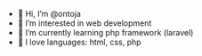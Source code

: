 - 👋 Hi, I’m @ontoja
- 👀 I’m interested in web development
- 🌱 I’m currently learning php framework (laravel)
- 💞️ I love languages: html, css, php


